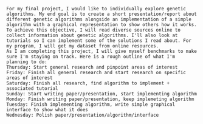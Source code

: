     For my final project, I would like to individually explore genetic algorithms. My end goal is to create a short presentation/report about different genetic algorithms alongside an implementation of a simple algorithm with a graphical representation to show others how it works. 
    To achieve this objective, I will read diverse sources online to collect information about genetic algorithms. I'll also look at tutorials so I can implement some of the solutions I read about. For my program, I will get my dataset from online resources.
    As I am completing this project, I will give myself benchmarks to make sure I'm staying on track. Here is a rough outline of what I'm planning to do:
    Thursday: Start general research and pinpoint areas of interest
    Friday: Finish all general research and start research on specific areas of interest
    Saturday: Finish all research, find algorithm to implement + associated tutorial
    Sunday: Start writing paper/presentation, start implementing algorithm
    Monday: Finish writing paper/presentation, keep implemeting algorithm
    Tuesday: Finish implementing algorithm, write simple graphical interface to show what it does
    Wednesday: Polish paper/presentation/algorithm/interface